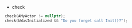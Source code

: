 





* check
```c++
check(AMyActor != nullptr);
check(bWasInitialized && "Do you forget call Init()?");
```
